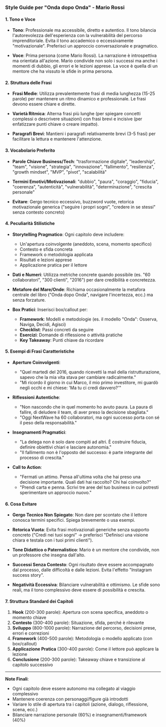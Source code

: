 ### Style Guide per "Onda dopo Onda" - Mario Rossi

#### 1. Tono e Voce

- **Tono**: Professionale ma accessibile, diretto e autentico. Il tono bilancia l'autorevolezza dell'esperienza con la vulnerabilità del percorso imprenditoriale. Evita il tono accademico o eccessivamente "motivazionale". Preferisci un approccio conversazionale e pragmatico.

- **Voce**: Prima persona (come Mario Rossi). La narrazione è introspettiva ma orientata all'azione. Mario condivide non solo i successi ma anche i momenti di dubbio, gli errori e le lezioni apprese. La voce è quella di un mentore che ha vissuto le sfide in prima persona.

#### 2. Struttura delle Frasi

- **Frasi Medie**: Utilizza prevalentemente frasi di media lunghezza (15-25 parole) per mantenere un ritmo dinamico e professionale. Le frasi devono essere chiare e dirette.

- **Varietà Ritmica**: Alterna frasi più lunghe (per spiegare concetti complessi o descrivere situazioni) con frasi brevi e incisive (per enfatizzare punti chiave o creare impatto).

- **Paragrafi Brevi**: Mantieni i paragrafi relativamente brevi (3-5 frasi) per facilitare la lettura e mantenere l'attenzione.

#### 3. Vocabolario Preferito

- **Parole Chiave Business/Tech**: "trasformazione digitale", "leadership", "team", "visione", "strategia", "innovazione", "fallimento", "resilienza", "growth mindset", "MVP", "pivot", "scalabilità"

- **Termini Emotivi/Motivazionali**: "dubbio", "paura", "coraggio", "fiducia", "coerenza", "autenticità", "vulnerabilità", "determinazione", "crescita personale"

- **Evitare**: Gergo tecnico eccessivo, buzzword vuote, retorica motivazionale generica ("seguire i propri sogni", "credere in se stessi" senza contesto concreto)

#### 4. Peculiarità Stilistiche

- **Storytelling Pragmatico**: Ogni capitolo deve includere:
  - Un'apertura coinvolgente (aneddoto, scena, momento specifico)
  - Contesto e sfida concreta
  - Framework o metodologia applicata
  - Risultati e lezioni apprese
  - Applicazione pratica per il lettore

- **Dati e Numeri**: Utilizza metriche concrete quando possibile (es. "60 collaboratori", "300 clienti", "2016") per dare credibilità e concretezza.

- **Metafore del Mare/Onde**: Richiama occasionalmente la metafora centrale del libro ("Onda dopo Onda", navigare l'incertezza, ecc.) ma senza forzature.

- **Box Pratici**: Inserisci box/callout per:
  - **Framework**: Modelli e metodologie (es. il modello "Onda": Osserva, Naviga, Decidi, Agisci)
  - **Checklist**: Passi concreti da seguire
  - **Esercizi**: Domande di riflessione o attività pratiche
  - **Key Takeaway**: Punti chiave da ricordare

#### 5. Esempi di Frasi Caratteristiche

- **Aperture Coinvolgenti**: 
  - "Quel martedì del 2016, quando ricevetti la mail della ristrutturazione, sapevo che la mia vita stava per cambiare radicalmente."
  - "Mi ricordo il giorno in cui Marco, il mio primo investitore, mi guardò negli occhi e mi chiese: 'Ma tu ci credi davvero?'"

- **Riflessioni Autentiche**:
  - "Non nascondo che in quel momento ho avuto paura. La paura di fallire, di deludere il team, di aver preso la decisione sbagliata."
  - "Oggi NextWave ha 60 collaboratori, ma ogni successo porta con sé il peso della responsabilità."

- **Insegnamenti Pragmatici**:
  - "La delega non è solo dare compiti ad altri. È costruire fiducia, definire obiettivi chiari e lasciare autonomia."
  - "Il fallimento non è l'opposto del successo: è parte integrante del processo di crescita."

- **Call to Action**:
  - "Fermati un attimo. Pensa all'ultima volta che hai preso una decisione importante. Quali dati hai raccolto? Chi hai coinvolto?"
  - "Prendi carta e penna. Scrivi tre aree del tuo business in cui potresti sperimentare un approccio nuovo."

#### 6. Cosa Evitare

- **Gergo Tecnico Non Spiegato**: Non dare per scontato che il lettore conosca termini specifici. Spiega brevemente o usa esempi.

- **Retorica Vuota**: Evita frasi motivazionali generiche senza supporto concreto ("Credi nei tuoi sogni" → preferisci "Definisci una visione chiara e testala con i tuoi primi clienti").

- **Tone Didattico o Paternalistico**: Mario è un mentore che condivide, non un professore che insegna dall'alto.

- **Successi Senza Contesto**: Ogni risultato deve essere accompagnato dal processo, dalle difficoltà e dalle lezioni. Evita l'effetto "Instagram success story".

- **Negatività Eccessiva**: Bilanciare vulnerabilità e ottimismo. Le sfide sono reali, ma il tono complessivo deve essere di possibilità e crescita.

#### 7. Struttura Standard dei Capitoli

1. **Hook** (200-300 parole): Apertura con scena specifica, aneddoto o momento chiave
2. **Contesto** (300-400 parole): Situazione, sfida, perché è rilevante
3. **Sviluppo** (800-1000 parole): Narrazione del percorso, decisioni prese, errori e correzioni
4. **Framework** (400-500 parole): Metodologia o modello applicato (con box/callout)
5. **Applicazione Pratica** (300-400 parole): Come il lettore può applicare la lezione
6. **Conclusione** (200-300 parole): Takeaway chiave e transizione al capitolo successivo

---

**Note Finali**:
- Ogni capitolo deve essere autonomo ma collegato al viaggio complessivo
- Mantenere coerenza con personaggi/figure già introdotti
- Variare lo stile di apertura tra i capitoli (azione, dialogo, riflessione, scena, ecc.)
- Bilanciare narrazione personale (60%) e insegnamenti/framework (40%)
